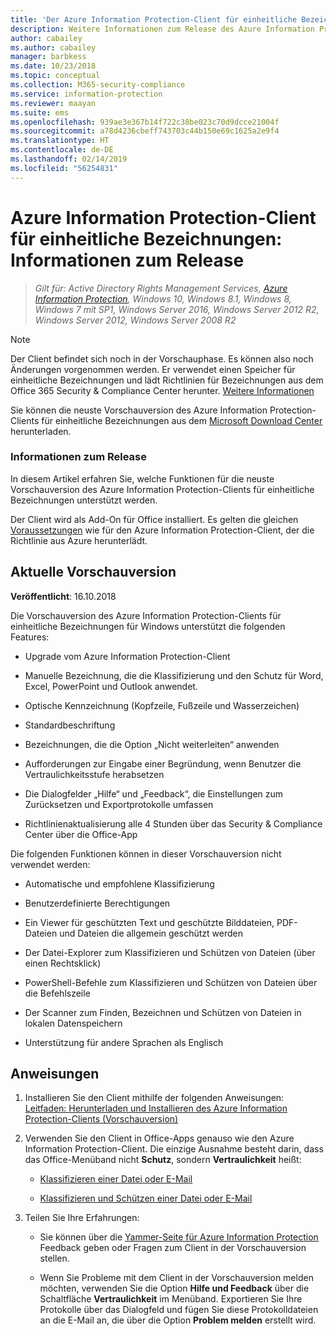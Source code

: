 ```yaml
---
title: 'Der Azure Information Protection-Client für einheitliche Bezeichnungen: Informationen zum Release'
description: Weitere Informationen zum Release des Azure Information Protection-Clients für einheitliche Bezeichnungen für Windows.
author: cabailey
ms.author: cabailey
manager: barbkess
ms.date: 10/23/2018
ms.topic: conceptual
ms.collection: M365-security-compliance
ms.service: information-protection
ms.reviewer: maayan
ms.suite: ems
ms.openlocfilehash: 939ae3e367b14f722c38be023c70d9dcce21004f
ms.sourcegitcommit: a78d4236cbeff743703c44b150e69c1625a2e9f4
ms.translationtype: HT
ms.contentlocale: de-DE
ms.lasthandoff: 02/14/2019
ms.locfileid: "56254831"
---
```

# <a name="azure-information-protection-unified-labeling-client-version-release-information"></a>Azure Information Protection-Client für einheitliche Bezeichnungen: Informationen zum Release

>*Gilt für: Active Directory Rights Management Services, [Azure Information Protection](https://azure.microsoft.com/pricing/details/information-protection), Windows 10, Windows 8.1, Windows 8, Windows 7 mit SP1, Windows Server 2016, Windows Server 2012 R2, Windows Server 2012, Windows Server 2008 R2*

> [!NOTE]
> Der Client befindet sich noch in der Vorschauphase. Es können also noch Änderungen vorgenommen werden. Er verwendet einen Speicher für einheitliche Bezeichnungen und lädt Richtlinien für Bezeichnungen aus dem Office 365 Security & Compliance Center herunter. [Weitere Informationen](/Office365/SecurityCompliance/sensitivity-labels)

Sie können die neuste Vorschauversion des Azure Information Protection-Clients für einheitliche Bezeichnungen aus dem [Microsoft Download Center](https://www.microsoft.com/en-us/download/details.aspx?id=57440) herunterladen.

### <a name="release-information"></a>Informationen zum Release

In diesem Artikel erfahren Sie, welche Funktionen für die neuste Vorschauversion des Azure Information Protection-Clients für einheitliche Bezeichnungen unterstützt werden. 

Der Client wird als Add-On für Office installiert. Es gelten die gleichen [Voraussetzungen](../requirements.md) wie für den Azure Information Protection-Client, der die Richtlinie aus Azure herunterlädt.

## <a name="current-preview-version"></a>Aktuelle Vorschauversion

**Veröffentlicht**: 16.10.2018

Die Vorschauversion des Azure Information Protection-Clients für einheitliche Bezeichnungen für Windows unterstützt die folgenden Features: 

- Upgrade vom Azure Information Protection-Client

- Manuelle Bezeichnung, die die Klassifizierung und den Schutz für Word, Excel, PowerPoint und Outlook anwendet.

- Optische Kennzeichnung (Kopfzeile, Fußzeile und Wasserzeichen)

- Standardbeschriftung 

- Bezeichnungen, die die Option „Nicht weiterleiten“ anwenden

- Aufforderungen zur Eingabe einer Begründung, wenn Benutzer die Vertraulichkeitsstufe herabsetzen

- Die Dialogfelder „Hilfe“ und „Feedback“, die Einstellungen zum Zurücksetzen und Exportprotokolle umfassen

- Richtlinienaktualisierung alle 4 Stunden über das Security & Compliance Center über die Office-App

Die folgenden Funktionen können in dieser Vorschauversion nicht verwendet werden:

- Automatische und empfohlene Klassifizierung

- Benutzerdefinierte Berechtigungen

- Ein Viewer für geschützten Text und geschützte Bilddateien, PDF-Dateien und Dateien die allgemein geschützt werden

- Der Datei-Explorer zum Klassifizieren und Schützen von Dateien (über einen Rechtsklick)

- PowerShell-Befehle zum Klassifizieren und Schützen von Dateien über die Befehlszeile

- Der Scanner zum Finden, Bezeichnen und Schützen von Dateien in lokalen Datenspeichern

- Unterstützung für andere Sprachen als Englisch

## <a name="instructions"></a>Anweisungen

1. Installieren Sie den Client mithilfe der folgenden Anweisungen: [Leitfaden: Herunterladen und Installieren des Azure Information Protection-Clients (Vorschauversion)](install-unifiedlabelingclient-app.md) 

2. Verwenden Sie den Client in Office-Apps genauso wie den Azure Information Protection-Client. Die einzige Ausnahme besteht darin, dass das Office-Menüband nicht **Schutz**, sondern **Vertraulichkeit** heißt:
    
    - [Klassifizieren einer Datei oder E-Mail](client-classify.md) 
    
    - [Klassifizieren und Schützen einer Datei oder E-Mail](client-classify-protect.md)

3. Teilen Sie Ihre Erfahrungen: 
    
    - Sie können über die [Yammer-Seite für Azure Information Protection](https://www.yammer.com/AskIPTeam) Feedback geben oder Fragen zum Client in der Vorschauversion stellen.
    
    - Wenn Sie Probleme mit dem Client in der Vorschauversion melden möchten, verwenden Sie die Option **Hilfe und Feedback** über die Schaltfläche **Vertraulichkeit** im Menüband. Exportieren Sie Ihre Protokolle über das Dialogfeld und fügen Sie diese Protokolldateien an die E-Mail an, die über die Option **Problem melden** erstellt wird. 

